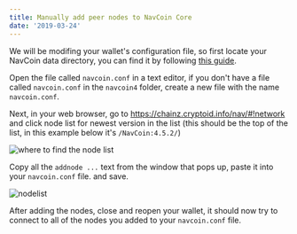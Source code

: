 ```yaml
---
title: Manually add peer nodes to NavCoin Core
date: '2019-03-24'
---
```

We will be modifing your wallet's configuration file, so first locate your NavCoin data directory, you can find it by following [this guide](./locate-your-data-directory).

Open the file called `navcoin.conf` in a text editor, if you don't have a file called `navcoin.conf` in the `navcoin4` folder, create a new file with the name `navcoin.conf`.

Next, in your web browser, go to https://chainz.cryptoid.info/nav/#!network and click node list for newest version in the list (this should be the top of the list, in this example below it's `/NavCoin:4.5.2/`)

![where to find the node list](/images/where-is-the-node-list.png)

Copy all the `addnode ...` text from the window that pops up, paste it into your `navcoin.conf` file. and save.

![nodelist](/images/node-list.png)

After adding the nodes, close and reopen your wallet, it should now try to connect to all of the nodes you added to your `navcoin.conf` file.
